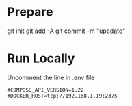 # Prepare
git init
git add -A
git commit -m "upedate"
# Run Locally
Uncomment the line in .env file

    #COMPOSE_API_VERSION=1.22
    #DOCKER_HOST=tcp://192.168.1.19:2375